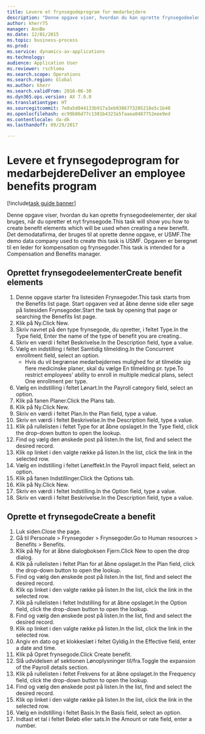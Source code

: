```yaml
--- 
title: Levere et frynsegodeprogram for medarbejdere
description: "Denne opgave viser, hvordan du kan oprette frynsegodeelementer, der skal bruges, når du opretter et nyt frynsegode."
author: kherr75
manager: AnnBe
ms.date: 12/01/2015
ms.topic: business-process
ms.prod: 
ms.service: dynamics-ax-applications
ms.technology: 
audience: Application User
ms.reviewer: rschloma
ms.search.scope: Operations
ms.search.region: Global
ms.author: kherr
ms.search.validFrom: 2016-06-30
ms.dyn365.ops.version: AX 7.0.0
ms.translationtype: HT
ms.sourcegitcommit: 7e0a5d044133b917a3eb9386773205218e5c1b40
ms.openlocfilehash: ec99b86d77c1381b4323a5faaea0487752eee9ed
ms.contentlocale: da-dk
ms.lasthandoff: 09/29/2017

---
```

# <a name="deliver-an-employee-benefits-program"></a><span data-ttu-id="30ed7-103">Levere et frynsegodeprogram for medarbejdere</span><span class="sxs-lookup"><span data-stu-id="30ed7-103">Deliver an employee benefits program</span></span>

[!include[task guide banner](../../includes/task-guide-banner.md)]

<span data-ttu-id="30ed7-104">Denne opgave viser, hvordan du kan oprette frynsegodeelementer, der skal bruges, når du opretter et nyt frynsegode.</span><span class="sxs-lookup"><span data-stu-id="30ed7-104">This task will show you how to create benefit elements which will be used when creating a new benefit.</span></span> <span data-ttu-id="30ed7-105">Det demodatafirma, der bruges til at oprette denne opgave, er USMF.</span><span class="sxs-lookup"><span data-stu-id="30ed7-105">The demo data company used to create this task is USMF.</span></span> <span data-ttu-id="30ed7-106">Opgaven er beregnet til en leder for kompensation og frynsegoder.</span><span class="sxs-lookup"><span data-stu-id="30ed7-106">This task is intended for a Compensation and Benefits manager.</span></span>


## <a name="create-benefit-elements"></a><span data-ttu-id="30ed7-107">Oprettet frynsegodeelementer</span><span class="sxs-lookup"><span data-stu-id="30ed7-107">Create benefit elements</span></span>
1. <span data-ttu-id="30ed7-108">Denne opgave starter fra listesiden Frynsegoder.</span><span class="sxs-lookup"><span data-stu-id="30ed7-108">This task starts from the Benefits list page.</span></span> <span data-ttu-id="30ed7-109">Start opgaven ved at åbne denne side eller søge på listesiden Frynsegoder.</span><span class="sxs-lookup"><span data-stu-id="30ed7-109">Start the task by opening that page or searching the Benefits list page.</span></span>
2. <span data-ttu-id="30ed7-110">Klik på Ny.</span><span class="sxs-lookup"><span data-stu-id="30ed7-110">Click New.</span></span>
3. <span data-ttu-id="30ed7-111">Skriv navnet på den type frynsegode, du opretter, i feltet Type.</span><span class="sxs-lookup"><span data-stu-id="30ed7-111">In the Type field, Enter the name of the type of benefit you are creating..</span></span>
4. <span data-ttu-id="30ed7-112">Skriv en værdi i feltet Beskrivelse.</span><span class="sxs-lookup"><span data-stu-id="30ed7-112">In the Description field, type a value.</span></span>
5. <span data-ttu-id="30ed7-113">Vælg en indstilling i feltet Samtidig tilmelding.</span><span class="sxs-lookup"><span data-stu-id="30ed7-113">In the Concurrent enrollment field, select an option.</span></span>
    * <span data-ttu-id="30ed7-114">Hvis du vil begrænse medarbejdernes mulighed for at tilmelde sig flere medicinske planer, skal du vælge En tilmelding pr. type.</span><span class="sxs-lookup"><span data-stu-id="30ed7-114">To restrict employees' ability to enroll in multiple medical plans, select One enrollment per type.</span></span>  
6. <span data-ttu-id="30ed7-115">Vælg en indstilling i feltet Lønart.</span><span class="sxs-lookup"><span data-stu-id="30ed7-115">In the Payroll category field, select an option.</span></span>
7. <span data-ttu-id="30ed7-116">Klik på fanen Planer.</span><span class="sxs-lookup"><span data-stu-id="30ed7-116">Click the Plans tab.</span></span>
8. <span data-ttu-id="30ed7-117">Klik på Ny.</span><span class="sxs-lookup"><span data-stu-id="30ed7-117">Click New.</span></span>
9. <span data-ttu-id="30ed7-118">Skriv en værdi i feltet Plan.</span><span class="sxs-lookup"><span data-stu-id="30ed7-118">In the Plan field, type a value.</span></span>
10. <span data-ttu-id="30ed7-119">Skriv en værdi i feltet Beskrivelse.</span><span class="sxs-lookup"><span data-stu-id="30ed7-119">In the Description field, type a value.</span></span>
11. <span data-ttu-id="30ed7-120">Klik på rullelisten i feltet Type for at åbne opslaget.</span><span class="sxs-lookup"><span data-stu-id="30ed7-120">In the Type field, click the drop-down button to open the lookup.</span></span>
12. <span data-ttu-id="30ed7-121">Find og vælg den ønskede post på listen.</span><span class="sxs-lookup"><span data-stu-id="30ed7-121">In the list, find and select the desired record.</span></span>
13. <span data-ttu-id="30ed7-122">Klik op linket i den valgte række på listen.</span><span class="sxs-lookup"><span data-stu-id="30ed7-122">In the list, click the link in the selected row.</span></span>
14. <span data-ttu-id="30ed7-123">Vælg en indstilling i feltet Løneffekt.</span><span class="sxs-lookup"><span data-stu-id="30ed7-123">In the Payroll impact field, select an option.</span></span>
15. <span data-ttu-id="30ed7-124">Klik på fanen Indstillinger.</span><span class="sxs-lookup"><span data-stu-id="30ed7-124">Click the Options tab.</span></span>
16. <span data-ttu-id="30ed7-125">Klik på Ny.</span><span class="sxs-lookup"><span data-stu-id="30ed7-125">Click New.</span></span>
17. <span data-ttu-id="30ed7-126">Skriv en værdi i feltet Indstilling.</span><span class="sxs-lookup"><span data-stu-id="30ed7-126">In the Option field, type a value.</span></span>
18. <span data-ttu-id="30ed7-127">Skriv en værdi i feltet Beskrivelse.</span><span class="sxs-lookup"><span data-stu-id="30ed7-127">In the Description field, type a value.</span></span>

## <a name="create-a-benefit"></a><span data-ttu-id="30ed7-128">Oprette et frynsegode</span><span class="sxs-lookup"><span data-stu-id="30ed7-128">Create a benefit</span></span>
1. <span data-ttu-id="30ed7-129">Luk siden.</span><span class="sxs-lookup"><span data-stu-id="30ed7-129">Close the page.</span></span>
2. <span data-ttu-id="30ed7-130">Gå til Personale > Frynsegoder > Frynsegoder.</span><span class="sxs-lookup"><span data-stu-id="30ed7-130">Go to Human resources > Benefits > Benefits.</span></span>
3. <span data-ttu-id="30ed7-131">Klik på Ny for at åbne dialogboksen Fjern.</span><span class="sxs-lookup"><span data-stu-id="30ed7-131">Click New to open the drop dialog.</span></span>
4. <span data-ttu-id="30ed7-132">Klik på rullelisten i feltet Plan for at åbne opslaget.</span><span class="sxs-lookup"><span data-stu-id="30ed7-132">In the Plan field, click the drop-down button to open the lookup.</span></span>
5. <span data-ttu-id="30ed7-133">Find og vælg den ønskede post på listen.</span><span class="sxs-lookup"><span data-stu-id="30ed7-133">In the list, find and select the desired record.</span></span>
6. <span data-ttu-id="30ed7-134">Klik op linket i den valgte række på listen.</span><span class="sxs-lookup"><span data-stu-id="30ed7-134">In the list, click the link in the selected row.</span></span>
7. <span data-ttu-id="30ed7-135">Klik på rullelisten i feltet Indstilling for at åbne opslaget.</span><span class="sxs-lookup"><span data-stu-id="30ed7-135">In the Option field, click the drop-down button to open the lookup.</span></span>
8. <span data-ttu-id="30ed7-136">Find og vælg den ønskede post på listen.</span><span class="sxs-lookup"><span data-stu-id="30ed7-136">In the list, find and select the desired record.</span></span>
9. <span data-ttu-id="30ed7-137">Klik op linket i den valgte række på listen.</span><span class="sxs-lookup"><span data-stu-id="30ed7-137">In the list, click the link in the selected row.</span></span>
10. <span data-ttu-id="30ed7-138">Angiv en dato og et klokkeslæt i feltet Gyldig.</span><span class="sxs-lookup"><span data-stu-id="30ed7-138">In the Effective field, enter a date and time.</span></span>
11. <span data-ttu-id="30ed7-139">Klik på Opret frynsegode.</span><span class="sxs-lookup"><span data-stu-id="30ed7-139">Click Create benefit.</span></span>
12. <span data-ttu-id="30ed7-140">Slå udvidelsen af sektionen Lønoplysninger til/fra.</span><span class="sxs-lookup"><span data-stu-id="30ed7-140">Toggle the expansion of the Payroll details section.</span></span>
13. <span data-ttu-id="30ed7-141">Klik på rullelisten i feltet Frekvens for at åbne opslaget.</span><span class="sxs-lookup"><span data-stu-id="30ed7-141">In the Frequency field, click the drop-down button to open the lookup.</span></span>
14. <span data-ttu-id="30ed7-142">Find og vælg den ønskede post på listen.</span><span class="sxs-lookup"><span data-stu-id="30ed7-142">In the list, find and select the desired record.</span></span>
15. <span data-ttu-id="30ed7-143">Klik op linket i den valgte række på listen.</span><span class="sxs-lookup"><span data-stu-id="30ed7-143">In the list, click the link in the selected row.</span></span>
16. <span data-ttu-id="30ed7-144">Vælg en indstilling i feltet Basis.</span><span class="sxs-lookup"><span data-stu-id="30ed7-144">In the Basis field, select an option.</span></span>
17. <span data-ttu-id="30ed7-145">Indtast et tal i feltet Beløb eller sats.</span><span class="sxs-lookup"><span data-stu-id="30ed7-145">In the Amount or rate field, enter a number.</span></span>


